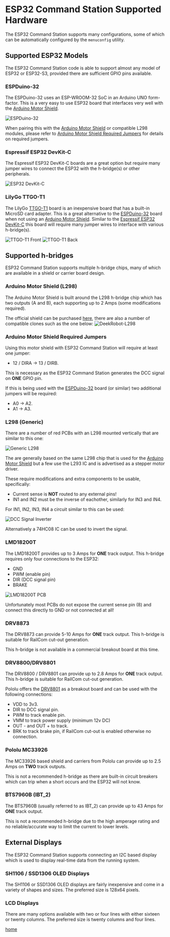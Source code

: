 # ESP32 Command Station Supported Hardware

The ESP32 Command Station supports many configurations, some of which can be
automatically configured by the `menuconfig` utility.

## Supported ESP32 Models

The ESP32 Command Station code is able to support almost any model of ESP32 or
ESP32-S3, provided there are sufficient GPIO pins available.

### ESPDuino-32

The ESPDuino-32 uses an ESP-WROOM-32 SoC in an Arduino UNO form-factor. This is
a very easy to use ESP32 board that interfaces very well with the
[Arduino Motor Shield](#arduino-motor-shield-L298).

![ESPDuino-32](images/ESPDuino-32.png)

When pairing this with the [Arduino Motor Shield](#arduino-motor-shield-L298)
or compatible L298 modules, please refer to [Arduino Motor Shield Required Jumpers](#arduino-motor-shield-required-jumpers)
for details on required jumpers.

### Espressif ESP32 DevKit-C

The Espressif ESP32 DevKit-C boards are a great option but require many jumper
wires to connect the ESP32 with the h-bridge(s) or other peripherals.

![ESP32 DevKit-C](images/esp32devkitc.png)

### LilyGo TTGO-T1

The LilyGo [TTGO-T1](http://www.lilygo.cn/prod_view.aspx?TypeId=50063&Id=1109&FId=t3:50063:3)
board is an inexpensive board that has a built-in MicroSD card adapter. This is
a great alternative to the [ESPDuino-32](#ESPDuino-32) board when not using an
[Arduino Motor Shield](#arduino-motor-shield-L298). Similar to the
[Espressif ESP32 DevKit-C](#espressif-esp32-devkit-c) this board will require
many jumper wires to interface with various h-bridge(s).

![TTGO-T1 Front](images/ttgo-t1-front.png) ![TTGO-T1 Back](images/ttgo-t1-back.png)

## Supported h-bridges

ESP32 Command Station supports multiple h-bridge chips, many of which are
available in a shield or carrier board design.

### Arduino Motor Shield (L298)

The Arduino Motor Shield is built around the L298 h-bridge chip which has two
outputs (A and B), each supporting up to 2 Amps (some modifications required).

The official shield can be purchased [here](https://store-usa.arduino.cc/products/arduino-motor-shield-rev3),
there are also a number of compatible clones such as the one below:
![DeekRobot-L298](images/deekrobot.png)

### Arduino Motor Shield Required Jumpers

Using this motor shield with ESP32 Command Station will require at least one
jumper:

* 12 / DIRA -> 13 / DIRB.

This is necessary as the ESP32 Command Station generates the DCC signal on
**ONE** GPIO pin.

If this is being used with the [ESPDuino-32](#ESPDuino-32) board (or similar)
two additional jumpers will be required:

* A0 -> A2.
* A1 -> A3.

### L298 (Generic)

There are a number of red PCBs with an L298 mounted vertically that are similar
to this one:

![Generic L298](images/l298generic.png)

The are generally based on the same L298 chip that is used for the
[Arduino Motor Shield](#arduino-motor-shield-L298) but a few use the L293 IC
and is advertised as a stepper motor driver.

These require modifications and extra components to be usable, specifically:

* Current sense is **NOT** routed to any external pins!
* IN1 and IN2 must be the inverse of eachother, similarly for IN3 and IN4.

For IN1, IN2, IN3, IN4 a circuit similar to this can be used:

![DCC Signal Inverter](images/dcc-signal-split.png)

Alternatively a 74HC08 IC can be used to invert the signal.

### LMD18200T

The LMD18200T provides up to 3 Amps for **ONE** track output. This h-bridge
requires only four connections to the ESP32:

* GND
* PWM (enable pin)
* DIR (DCC signal pin)
* BRAKE

![LMD18200T PCB](images/lmd18200.png)

Unfortunately most PCBs do not expose the current sense pin (8) and connect
this directly to GND or not connected at all!

### DRV8873

The DRV8873 can provide 5-10 Amps for **ONE** track output. This h-bridge is
suitable for RailCom cut-out generation.

This h-bridge is not available in a commercial breakout board at this time.

### DRV8800/DRV8801

The DRV8800 / DRV8801 can provide up to 2.8 Amps for **ONE** track output. This
h-bridge is suitable for RailCom cut-out generation.

Pololu offers the [DRV8801](https://www.pololu.com/product/2136) as a breakout
board and can be used with the following connections:

* VDD to 3v3.
* DIR to DCC signal pin.
* PWM to track enable pin.
* VMM to track power supply (minimum 12v DC)
* OUT - and OUT + to track.
* BRK to track brake pin, if RailCom cut-out is enabled otherwise no connection.

### Pololu MC33926

The MC33926 based shield and carriers from Pololu can provide up to 2.5 Amps on
**TWO** track outputs.

This is not a recommended h-bridge as there are built-in circuit breakers which
can trip when a short occurs and the ESP32 will not know.

### BTS7960B (IBT_2)

The BTS7960B (usually referred to as IBT_2) can provide up to 43 Amps for **ONE**
track output.

This is not a recommended h-bridge due to the high amperage rating and no
reliable/accurate way to limit the current to lower levels.

## External Displays

The ESP32 Command Station supports connecting an I2C based display which is
used to display real-time data from the running system.

### SH1106 / SSD1306 OLED Displays

The SH1106 or SSD1306 OLED displays are fairly inexpensive and come in a
variety of shapes and sizes. The preferred size is 128x64 pixels. 

### LCD Displays

There are many options available with two or four lines with either sixteen or
twenty columns. The preferred size is twenty columns and four lines.

[home](README.md)
